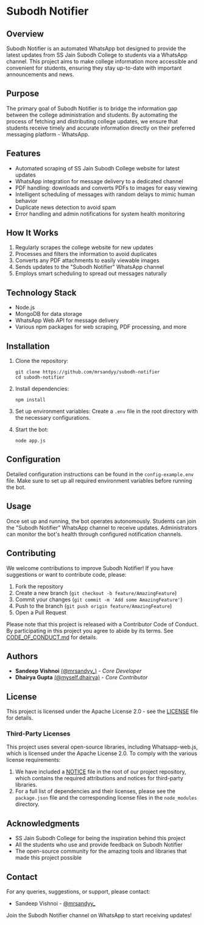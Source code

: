 # Subodh Notifier

## Overview

Subodh Notifier is an automated WhatsApp bot designed to provide the latest updates from SS Jain Subodh College to students via a WhatsApp channel. This project aims to make college information more accessible and convenient for students, ensuring they stay up-to-date with important announcements and news.

## Purpose

The primary goal of Subodh Notifier is to bridge the information gap between the college administration and students. By automating the process of fetching and distributing college updates, we ensure that students receive timely and accurate information directly on their preferred messaging platform - WhatsApp.

## Features

- Automated scraping of SS Jain Subodh College website for latest updates
- WhatsApp integration for message delivery to a dedicated channel
- PDF handling: downloads and converts PDFs to images for easy viewing
- Intelligent scheduling of messages with random delays to mimic human behavior
- Duplicate news detection to avoid spam
- Error handling and admin notifications for system health monitoring

## How It Works

1. Regularly scrapes the college website for new updates
2. Processes and filters the information to avoid duplicates
3. Converts any PDF attachments to easily viewable images
4. Sends updates to the "Subodh Notifier" WhatsApp channel
5. Employs smart scheduling to spread out messages naturally

## Technology Stack

- Node.js
- MongoDB for data storage
- WhatsApp Web API for message delivery
- Various npm packages for web scraping, PDF processing, and more

## Installation

1. Clone the repository:

   ```
   git clone https://github.com/mrsandyy/subodh-notifier
   cd subodh-notifier
   ```

2. Install dependencies:

   ```
   npm install
   ```

3. Set up environment variables:
   Create a `.env` file in the root directory with the necessary configurations.

4. Start the bot:
   ```
   node app.js
   ```

## Configuration

Detailed configuration instructions can be found in the `config-example.env` file. Make sure to set up all required environment variables before running the bot.

## Usage

Once set up and running, the bot operates autonomously. Students can join the "Subodh Notifier" WhatsApp channel to receive updates. Administrators can monitor the bot's health through configured notification channels.

## Contributing

We welcome contributions to improve Subodh Notifier! If you have suggestions or want to contribute code, please:

1. Fork the repository
2. Create a new branch (`git checkout -b feature/AmazingFeature`)
3. Commit your changes (`git commit -m 'Add some AmazingFeature'`)
4. Push to the branch (`git push origin feature/AmazingFeature`)
5. Open a Pull Request

Please note that this project is released with a Contributor Code of Conduct. By participating in this project you agree to abide by its terms. See [CODE_OF_CONDUCT.md](CODE_OF_CONDUCT.md) for details.

## Authors

- **Sandeep Vishnoi** [(@mrsandyy\_)](https://www.instagram.com/mrsandyy_/) - _Core Developer_
- **Dhairya Gupta** [(@myself.dhairya)](https://instagram.com/myself.dhairya/) - _Core Contributor_

## License

This project is licensed under the Apache License 2.0 - see the [LICENSE](LICENSE) file for details.

### Third-Party Licenses

This project uses several open-source libraries, including Whatsapp-web.js, which is licensed under the Apache License 2.0. To comply with the various license requirements:

1. We have included a [NOTICE](NOTICE) file in the root of our project repository, which contains the required attributions and notices for third-party libraries.
2. For a full list of dependencies and their licenses, please see the `package.json` file and the corresponding license files in the `node_modules` directory.

## Acknowledgments

- SS Jain Subodh College for being the inspiration behind this project
- All the students who use and provide feedback on Subodh Notifier
- The open-source community for the amazing tools and libraries that made this project possible

## Contact

For any queries, suggestions, or support, please contact:

- Sandeep Vishnoi - [@mrsandyy\_](https://www.instagram.com/mrsandyy_/)

Join the Subodh Notifier channel on WhatsApp to start receiving updates!
